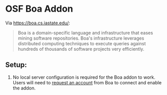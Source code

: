 # OSF Boa Addon

Via https://boa.cs.iastate.edu/:

> Boa is a domain-specific language and infrastructure that eases mining software repositories. Boa's infrastructure leverages distributed computing techniques to execute queries against hundreds of thousands of software projects very efficiently.

## Setup:

1. No local server configuration is required for the Boa addon to work.  Users will need to [request an account](https://boa.cs.iastate.edu/request/) from Boa to connect and enable the addon.
